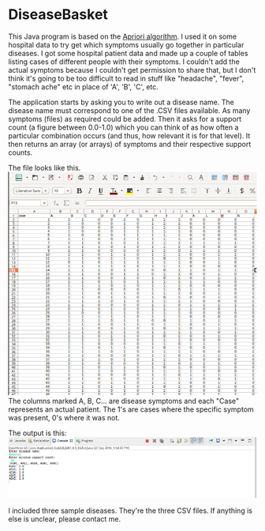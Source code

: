# DiseaseBasket

This Java program is based on the [Apriori algorithm](http://nikhilvithlani.blogspot.com.ng/2012/03/apriori-algorithm-for-data-mining-made.html). I used it on some hospital data to try get which symptoms usually go together in particular diseases. I got some hospital patient data and made up a couple of tables listing cases of different people with their symptoms. I couldn't add the actual symptoms because I couldn't get permission to share that, but I don't think it's going to be too difficult to read in stuff like "headache", "fever", "stomach ache" etc in place of 'A', 'B', 'C', etc.

The application starts by asking you to write out a disease name. The disease name must correspond to one of the .CSV files available. As many symptoms (files) as required could be added. Then it asks for a support count (a figure between 0.0-1.0) which you can think of as how often a particular combination occurs (and thus, how relevant it is for that level). It then returns an array (or arrays) of symptoms and their respective support counts.

The file looks like this.
![CSV](https://github.com/allengblack/DiseaseBasket/blob/master/Selection_515.png) 
The columns marked A, B, C... are disease symptoms and each "Case" represents an actual patient. The 1's are cases where the specific symptom was present, 0's where it was not.

The output is this:
![Output](https://github.com/allengblack/DiseaseBasket/blob/master/Selection_514.png)

I included three sample diseases. They're the three CSV files. If anything is else is unclear, please contact me.
